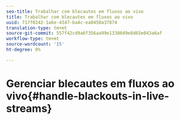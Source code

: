 ```yaml
---
seo-title: Trabalhar com blecautes em fluxos ao vivo
title: Trabalhar com blecautes em fluxos ao vivo
uuid: 717f0242-1a6e-4347-ba4c-ea0450a37874
translation-type: tm+mt
source-git-commit: 557f42cd9a6f356aa99e13386d9e8d65e043a6af
workflow-type: tm+mt
source-wordcount: '15'
ht-degree: 0%

---
```



# Gerenciar blecautes em fluxos ao vivo{#handle-blackouts-in-live-streams}
